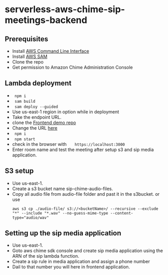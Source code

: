 # serverless-aws-chime-sip-meetings-backend


Prerequisites
--------------
- Install [AWS Command Line Interface](https://aws.amazon.com/cli/)
- Install [AWS SAM](https://docs.aws.amazon.com/serverless-application-model/latest/developerguide/install-sam-cli.html)
- Clone the repo
- Get permission to Amazon Chime Administration Console

Lambda deployment
------------------

- ```  npm i   ```
- ```  sam build   ```
- ```  sam deploy --guided   ```
- Use us-east-1 region in option while in deployment
- Take the endpoint URL.
- clone the [Frontend demo repo](https://github.com/WebRTCventures/simple-chime-frontend/tree/1544d3ee7bee7a7c2b42ca2135c75245e3fb773e)
- Change the URL [here](https://github.com/WebRTCventures/simple-chime-frontend/blob/1544d3ee7bee7a7c2b42ca2135c75245e3fb773e/src/App.js#L165)
- ```  npm i   ```
- ```  npm start   ```
- check in the browser with ```    https://localhost:3000  ```
- Enter room name and test the meeting after setup s3 and sip media application.

S3 setup
--------
- Use us-east-1.
- Create a s3 bucket name sip-chime-audio-files.
- Copy all audio file from audio-file folder and past it in the s3bucket. or use
    ```
    aws s3 cp ./audio-file/ s3://<bucketName>/ --recursive --exclude "*" --include "*.wav" --no-guess-mime-type --content-type="audio/wav" 
    ```

Setting up the sip media application
------------------------------
- Use us-east-1.
- Goto aws chime sdk console and create sip media application using the ARN of the sip lambda function.
- Create a sip rule in media application and assign a phone number
- Dail to that number you will here in frontend application.


